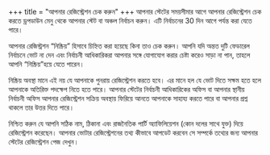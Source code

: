 +++
title = "আপনার রেজিস্ট্রেশন চেক করুন"
+++
আপনার স্টেটের সময়সীমার আগে আপনার রেজিস্ট্রেশন চেক করতে ড্রপডাউন মেনু থেকে আপনার স্টেট বা অঞ্চল নির্বাচন করুন। এটি নির্বাচনের 30 দিন আগে পর্যন্ত করা যেতে পারে।

আপনার রেজিস্ট্রশন “নিষ্ক্রিয়” হিসাবে চিহ্নিত করা হয়েছে কিনা তাও চেক করুন। আপনি যদি অন্তত দুটি ফেডারেল নির্বাচনে ভোট না দেন এবং নির্বাচনী আধিকারিকরা আপনার সঙ্গে যোগাযোগ করার চেষ্টা করেও সাড়া না পান, তাহলে আপনি “নিষ্ক্রিয়”হয়ে যেতে পারেন।

নিষ্ক্রিয় অবস্থা মানে এই নয় যে আপনাকে পুনরায় রেজিস্ট্রেশন করতে হবে। এর মানে হল যে ভোট দিতে সক্ষম হতে হলে আপনাকে অতিরিক্ত পদক্ষেপ নিতে হতে পারে। আপনার স্টেটের নির্বাচনী আধিকারিকের অফিস বা আপনার স্থানীয় নির্বাচনী অফিস আপনার রেজিস্ট্রেশন সক্রিয় অবস্থায় ফিরিয়ে আনতে আপনাকে সাহায্য করতে পারে বা আপনার প্রশ্ন থাকলে তার উত্তর দিতে পারে।

নিশ্চিত করুন যে আপনি সঠিক নাম, ঠিকানা এবং রাজনৈতিক পার্টি অ্যাফিলিয়েশন (কোন দলের সাথে যুক্ত) দিয়ে রেজিস্ট্রেশন করেছেন। আপনার ভোটার রেজিস্ট্রেশনের তথ্য কীভাবে আপডেট করবেন সে সম্পর্কে তথ্যের জন্য আপনার স্টেটের রেজিস্ট্রেশন পেজ দেখুন।


